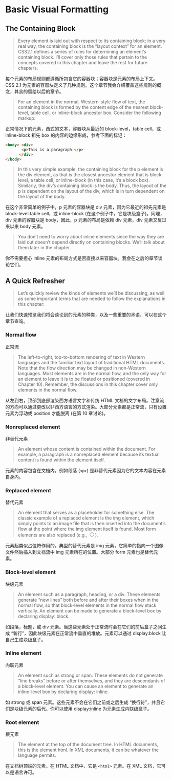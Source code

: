 # Basic Visual Formatting

## The Containing Block

> Every element is laid out with respect to its containing block; in a very real way, the containing block is the “layout context” for an element. CSS2.1 defines a series of rules for determining an element’s containing block. I’ll cover only those rules that pertain to the concepts covered in this chapter and leave the rest for future chapters.

每个元素的布局规则都遵循所包含它的容器块；容器块是元素的布局上下文。CSS 2.1 为元素的容器块定义了几种规则。这个章节我会介绍覆盖这些规则的概念，其余的留给以后的章节。

> For an element in the normal, Western-style flow of text, the containing block is formed by the content edge of the nearest block-level, table cell, or inline-block ancestor box. Consider the following markup:

正常情况下的元素，西式的文本，容器块从最近的 block-level，table cell，或 inline-block 祖先 box 的内容的边缘形成，参考下面的标记：

```html
<body> <div>
       <p>This is a paragraph.</p>
      </div>
</body>
```

> In this very simple example, the containing block for the p element is the div element, as that is the closest ancestor element that is block-level, a table cell, or inline-block (in this case, it’s a block box). Similarly, the div’s containing block is the body. Thus, the layout of the p is dependent on the layout of the div, which is in turn dependent on the layout of the body.

在这个非常简单的例子中，p 元素的容器块是 div 元素，因为它最近的祖先元素是 block-level.table cell，或 inline-block (在这个例子中，它是块级盒子)。同理，div 元素的容器块是 body，因此，p 元素的布局是依赖 div 元素，div 元素又反过来以来 body 元素。

> You don’t need to worry about inline elements since the way they are laid out doesn’t depend directly on containing blocks. We’ll talk about them later in the chapter.

你不需要担心 inline 元素的布局方式是否直接以来容器块。我会在之后的章节谈论它们。

## A Quick Refresher

> Let’s quickly review the kinds of elements we’ll be discussing, as well as some important terms that are needed to follow the explanations in this chapter:

让我们快速预览我们将会谈论到的元素的种类，以及一些重要的术语，可以在这个章节查询。

### Normal flow

正常流

> The left-to-right, top-to-bottom rendering of text in Western languages and the familiar text layout of traditional HTML documents. Note that the flow direction may be changed in non-Western languages. Most elements are in the normal flow, and the only way for an element to leave it is to be floated or positioned (covered in Chapter 10). Remember, the discussions in this chapter cover only elements in the normal flow.

从左到右，顶部到底部渲染西方语言文字和传统 HTML 文档的文字布局。注意流的方向可以通过更改以非西方语言的方式渲染。大部分元素都是正常流，只有设置元素为浮动或 position 才能脱离 (在第 10 章讨论)。


### Nonreplaced element

非替代元素

> An element whose content is contained within the document. For example, a paragraph is a nonreplaced element because its textual content is found within the element itself.

元素的内容包含在文档内。例如段落 (`<p>`) 是非替代元素因为它的文本内容在元素自身内。

### Replaced element

替代元素

> An element that serves as a placeholder for something else. The classic example of a replaced element is the img element, which simply points to an image file that is then inserted into the document’s flow at the point where the img element itself is found. Most form elements are also replaced (e.g., <input type="radio">).

元素起类似占位符作用的。典型的替代元素是 img 元素，它简单的指向一个图像文件然后插入到文档流中 img 元素所在的位置。大部分 form 元素也是替代元素。

### Block-level element

块级元素

> An element such as a paragraph, heading, or a div. These elements generate “new lines” both before and after their boxes when in the normal flow, so that block-level elements in the normal flow stack vertically. An element can be made to generate a block-level box by declaring display: block.

如段落，标题，或 div 元素。当这些元素处于正常流时会在它们的前后盒子之间生成 “新行”，因此块级元素在正常流中垂直的堆放。元素可以通过 display:block 让自己生成块级盒子。

### Inline element

内联元素

> An element such as strong or span. These elements do not generate “line breaks” before or after themselves, and they are descendants of a block-level element. You can cause an element to generate an inline-level box by declaring display: inline.

如 strong 或 span 元素。这些元素不会在它们之前或之后生成 “换行符”，并且它们是块级元素的后代。你可以使用 display:inline 为元素生成内联级盒子。

### Root element

根元素

> The element at the top of the document tree. In HTML documents, this is the element html. In XML documents, it can be whatever the language permits.

在文档树顶端的元素。在 HTML 文档中，它是 `<html>` 元素。在 XML 文档，它可以是语言许可。
